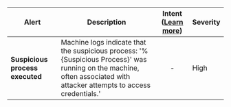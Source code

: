 |Alert|Description|Intent ([Learn more](#intentions))|Severity|
|----|----|:----:|--|
|**Suspicious process executed**|Machine logs indicate that the suspicious process: '%{Suspicious Process}' was running on the machine, often associated with attacker attempts to access credentials.'|-|High|


